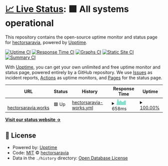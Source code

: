 # [📈 Live Status](https://status.hectorsaravia.works): <!--live status--> **🟩 All systems operational**

This repository contains the open-source uptime monitor and status page for [hectorsaravia](https://status.hectorsaravia.works), powered by [Upptime](https://github.com/upptime/upptime).

[![Uptime CI](https://github.com/hectorsaravia/hectorsaravia.works-status/workflows/Uptime%20CI/badge.svg)](https://github.com/hectorsaravia/hectorsaravia.works-status/actions?query=workflow%3A%22Uptime+CI%22)
[![Response Time CI](https://github.com/hectorsaravia/hectorsaravia.works-status/workflows/Response%20Time%20CI/badge.svg)](https://github.com/hectorsaravia/hectorsaravia.works-status/actions?query=workflow%3A%22Response+Time+CI%22)
[![Graphs CI](https://github.com/hectorsaravia/hectorsaravia.works-status/workflows/Graphs%20CI/badge.svg)](https://github.com/hectorsaravia/hectorsaravia.works-status/actions?query=workflow%3A%22Graphs+CI%22)
[![Static Site CI](https://github.com/hectorsaravia/hectorsaravia.works-status/workflows/Static%20Site%20CI/badge.svg)](https://github.com/hectorsaravia/hectorsaravia.works-status/actions?query=workflow%3A%22Static+Site+CI%22)
[![Summary CI](https://github.com/hectorsaravia/hectorsaravia.works-status/workflows/Summary%20CI/badge.svg)](https://github.com/hectorsaravia/hectorsaravia.works-status/actions?query=workflow%3A%22Summary+CI%22)

With [Upptime](https://upptime.js.org), you can get your own unlimited and free uptime monitor and status page, powered entirely by a GitHub repository. We use [Issues](https://github.com/hectorsaravia/hectorsaravia.works-status/issues) as incident reports, [Actions](https://github.com/hectorsaravia/hectorsaravia.works-status/actions) as uptime monitors, and [Pages](https://status.hectorsaravia.works) for the status page.

<!--start: status pages-->
<!-- This summary is generated by Upptime (https://github.com/upptime/upptime) -->
<!-- Do not edit this manually, your changes will be overwritten -->
<!-- prettier-ignore -->
| URL | Status | History | Response Time | Uptime |
| --- | ------ | ------- | ------------- | ------ |
| <img alt="" src="https://favicons.githubusercontent.com/hectorsaravia.works" height="13"> [hectorsaravia.works](https://hectorsaravia.works) | 🟩 Up | [hectorsaravia-works.yml](https://github.com/hectorsaravia/hectorsaravia.works-status/commits/HEAD/history/hectorsaravia-works.yml) | <details><summary><img alt="Response time graph" src="./graphs/hectorsaravia-works/response-time-week.png" height="20"> 658ms</summary><br><a href="https://status.hectorsaravia.works/history/hectorsaravia-works"><img alt="Response time 624" src="https://img.shields.io/endpoint?url=https%3A%2F%2Fraw.githubusercontent.com%2Fhectorsaravia%2Fhectorsaravia.works-status%2FHEAD%2Fapi%2Fhectorsaravia-works%2Fresponse-time.json"></a><br><a href="https://status.hectorsaravia.works/history/hectorsaravia-works"><img alt="24-hour response time 695" src="https://img.shields.io/endpoint?url=https%3A%2F%2Fraw.githubusercontent.com%2Fhectorsaravia%2Fhectorsaravia.works-status%2FHEAD%2Fapi%2Fhectorsaravia-works%2Fresponse-time-day.json"></a><br><a href="https://status.hectorsaravia.works/history/hectorsaravia-works"><img alt="7-day response time 658" src="https://img.shields.io/endpoint?url=https%3A%2F%2Fraw.githubusercontent.com%2Fhectorsaravia%2Fhectorsaravia.works-status%2FHEAD%2Fapi%2Fhectorsaravia-works%2Fresponse-time-week.json"></a><br><a href="https://status.hectorsaravia.works/history/hectorsaravia-works"><img alt="30-day response time 607" src="https://img.shields.io/endpoint?url=https%3A%2F%2Fraw.githubusercontent.com%2Fhectorsaravia%2Fhectorsaravia.works-status%2FHEAD%2Fapi%2Fhectorsaravia-works%2Fresponse-time-month.json"></a><br><a href="https://status.hectorsaravia.works/history/hectorsaravia-works"><img alt="1-year response time 624" src="https://img.shields.io/endpoint?url=https%3A%2F%2Fraw.githubusercontent.com%2Fhectorsaravia%2Fhectorsaravia.works-status%2FHEAD%2Fapi%2Fhectorsaravia-works%2Fresponse-time-year.json"></a></details> | <details><summary><a href="https://status.hectorsaravia.works/history/hectorsaravia-works">100.00%</a></summary><a href="https://status.hectorsaravia.works/history/hectorsaravia-works"><img alt="All-time uptime 100.00%" src="https://img.shields.io/endpoint?url=https%3A%2F%2Fraw.githubusercontent.com%2Fhectorsaravia%2Fhectorsaravia.works-status%2FHEAD%2Fapi%2Fhectorsaravia-works%2Fuptime.json"></a><br><a href="https://status.hectorsaravia.works/history/hectorsaravia-works"><img alt="24-hour uptime 100.00%" src="https://img.shields.io/endpoint?url=https%3A%2F%2Fraw.githubusercontent.com%2Fhectorsaravia%2Fhectorsaravia.works-status%2FHEAD%2Fapi%2Fhectorsaravia-works%2Fuptime-day.json"></a><br><a href="https://status.hectorsaravia.works/history/hectorsaravia-works"><img alt="7-day uptime 100.00%" src="https://img.shields.io/endpoint?url=https%3A%2F%2Fraw.githubusercontent.com%2Fhectorsaravia%2Fhectorsaravia.works-status%2FHEAD%2Fapi%2Fhectorsaravia-works%2Fuptime-week.json"></a><br><a href="https://status.hectorsaravia.works/history/hectorsaravia-works"><img alt="30-day uptime 100.00%" src="https://img.shields.io/endpoint?url=https%3A%2F%2Fraw.githubusercontent.com%2Fhectorsaravia%2Fhectorsaravia.works-status%2FHEAD%2Fapi%2Fhectorsaravia-works%2Fuptime-month.json"></a><br><a href="https://status.hectorsaravia.works/history/hectorsaravia-works"><img alt="1-year uptime 100.00%" src="https://img.shields.io/endpoint?url=https%3A%2F%2Fraw.githubusercontent.com%2Fhectorsaravia%2Fhectorsaravia.works-status%2FHEAD%2Fapi%2Fhectorsaravia-works%2Fuptime-year.json"></a></details>

<!--end: status pages-->

[**Visit our status website →**](https://status.hectorsaravia.works)

## 📄 License

- Powered by: [Upptime](https://github.com/upptime/upptime)
- Code: [MIT](./LICENSE) © [hectorsaravia](https://status.hectorsaravia.works)
- Data in the `./history` directory: [Open Database License](https://opendatacommons.org/licenses/odbl/1-0/)

